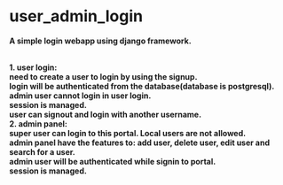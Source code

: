 # user_admin_login

<b>A simple login webapp using django framework.</b><br>
<br>

<b>1. user login:<b><br>
   need to create a user to login by using the signup.<br>
   login will be authenticated from the database(database is postgresql).<br>
   admin user cannot login in user login.<br>
   session is managed.<br>
   user can signout and login with another username.<br>
<b>2. admin panel:<b><br>
   super user can login to this portal. Local users are not allowed.<br>
   admin panel have the features to: add user, delete user, edit user and search for a user.<br>
   admin user will be authenticated while signin to portal.<br>
   session is managed.<br>


   
